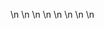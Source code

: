 

















































\n
\n
\n
\n
\n
\n
\n
\n


















































































































































































































































































































